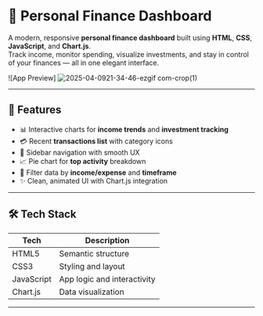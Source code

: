 # 💸 Personal Finance Dashboard

A modern, responsive **personal finance dashboard** built using **HTML**, **CSS**, **JavaScript**, and **Chart.js**.  
Track income, monitor spending, visualize investments, and stay in control of your finances — all in one elegant interface.

![App Preview]<!-- Replace with actual path -->
![2025-04-0921-34-46-ezgif com-crop(1)](https://github.com/user-attachments/assets/ff6924bf-99b8-4f1a-bfc2-eaeff8603c94)

---

## 🚀 Features

- 📊 Interactive charts for **income trends** and **investment tracking**
- 💳 Recent **transactions list** with category icons
- 📁 Sidebar navigation with smooth UX
- 📈 Pie chart for **top activity** breakdown
- 📅 Filter data by **income/expense** and **timeframe**
- ✨ Clean, animated UI with Chart.js integration

---

## 🛠️ Tech Stack

| Tech       | Description                   |
|------------|-------------------------------|
| HTML5      | Semantic structure            |
| CSS3       | Styling and layout            |
| JavaScript | App logic and interactivity   |
| Chart.js   | Data visualization            |

---
